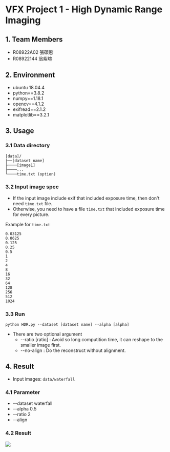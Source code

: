 # VFX Project 1 - High Dynamic Range Imaging

## 1. Team Members
* R08922A02 張碩恩
* R08922144 翁紫瑄

## 2. Environment
* ubuntu 18.04.4
* python==3.8.2
* numpy==1.18.1
* opencv==4.1.2
* exifread==2.1.2
* matplotlib==3.2.1

## 3. Usage

### 3.1 Data directory
```
[data]/
├──[dataset name]
├────[image1]
├────...
└────time.txt (option)
```

### 3.2 Input image spec
* If the input image include exif that included exposure time, then don't need `time.txt` file.
* Otherwise, you need to have a file `time.txt` that included exposure time for every picture.

Example for `time.txt`

```
0.03125
0.0625
0.125
0.25
0.5
1
2
4
8
16
32
64
128
256
512
1024
```

### 3.3 Run
```
python HDR.py --dataset [dataset name] --alpha [alpha]
```

* There are two optional argument
  * --ratio [ratio] : Avoid so long computition time, it can reshape to the smaller image first.
  * --no-align : Do the reconstruct without alignment.

## 4. Result
* Input images: `data/waterfall`

### 4.1 Parameter
* --dataset waterfall
* --alpha 0.5
* --ratio 2
* --align

### 4.2 Result
![](result/waterfall_0.5.png)

